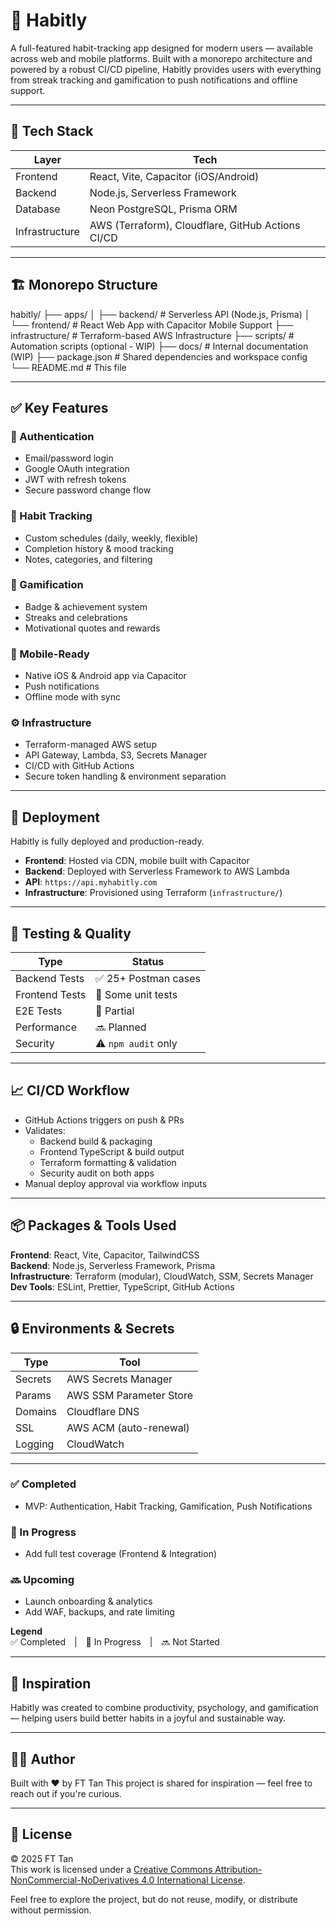 # 🌱 Habitly

A full-featured habit-tracking app designed for modern users — available across web and mobile platforms. Built with a monorepo architecture and powered by a robust CI/CD pipeline, Habitly provides users with everything from streak tracking and gamification to push notifications and offline support.

---

## 🔧 Tech Stack

| Layer         | Tech                                             |
|---------------|--------------------------------------------------|
| Frontend      | React, Vite, Capacitor (iOS/Android)             |
| Backend       | Node.js, Serverless Framework                    |
| Database      | Neon PostgreSQL, Prisma ORM                      |
| Infrastructure| AWS (Terraform), Cloudflare, GitHub Actions CI/CD|

---

## 🏗️ Monorepo Structure

habitly/
├── apps/
│ ├── backend/ # Serverless API (Node.js, Prisma)
│ └── frontend/ # React Web App with Capacitor Mobile Support
├── infrastructure/ # Terraform-based AWS Infrastructure
├── scripts/ # Automation scripts (optional - WIP)
├── docs/ # Internal documentation (WIP)
├── package.json # Shared dependencies and workspace config
└── README.md # This file

---

## ✅ Key Features

### 🔐 Authentication
- Email/password login
- Google OAuth integration
- JWT with refresh tokens
- Secure password change flow

### 🧠 Habit Tracking
- Custom schedules (daily, weekly, flexible)
- Completion history & mood tracking
- Notes, categories, and filtering

### 🎯 Gamification
- Badge & achievement system
- Streaks and celebrations
- Motivational quotes and rewards

### 📱 Mobile-Ready
- Native iOS & Android app via Capacitor
- Push notifications
- Offline mode with sync

### ⚙️ Infrastructure
- Terraform-managed AWS setup
- API Gateway, Lambda, S3, Secrets Manager
- CI/CD with GitHub Actions
- Secure token handling & environment separation

---

## 🚀 Deployment

Habitly is fully deployed and production-ready.

- **Frontend**: Hosted via CDN, mobile built with Capacitor
- **Backend**: Deployed with Serverless Framework to AWS Lambda
- **API**: `https://api.myhabitly.com`
- **Infrastructure**: Provisioned using Terraform (`infrastructure/`)

---

## 🧪 Testing & Quality

| Type           | Status              |
|----------------|---------------------|
| Backend Tests  | ✅ 25+ Postman cases |
| Frontend Tests | 🚧 Some unit tests   |
| E2E Tests      | 🚧 Partial           |
| Performance    | 🔜 Planned           |
| Security       | ⚠️ `npm audit` only  |

---

## 📈 CI/CD Workflow

- GitHub Actions triggers on push & PRs
- Validates:
  - Backend build & packaging
  - Frontend TypeScript & build output
  - Terraform formatting & validation
  - Security audit on both apps
- Manual deploy approval via workflow inputs

---

## 📦 Packages & Tools Used

**Frontend**: React, Vite, Capacitor, TailwindCSS  
**Backend**: Node.js, Serverless Framework, Prisma  
**Infrastructure**: Terraform (modular), CloudWatch, SSM, Secrets Manager  
**Dev Tools**: ESLint, Prettier, TypeScript, GitHub Actions

---

## 🔒 Environments & Secrets

| Type           | Tool                    |
|----------------|-------------------------|
| Secrets        | AWS Secrets Manager     |
| Params         | AWS SSM Parameter Store |
| Domains        | Cloudflare DNS          |
| SSL            | AWS ACM (auto-renewal)  |
| Logging        | CloudWatch              |

---

### ✅ Completed
- MVP: Authentication, Habit Tracking, Gamification, Push Notifications

### 🔄 In Progress
- Add full test coverage (Frontend & Integration)

### 🔜 Upcoming
- Launch onboarding & analytics
- Add WAF, backups, and rate limiting

**Legend**  
✅ Completed | 🔄 In Progress | 🔜 Not Started

---

## 🧠 Inspiration

Habitly was created to combine productivity, psychology, and gamification — helping users build better habits in a joyful and sustainable way.

---

## 👩‍💻 Author

Built with ❤️ by FT Tan
This project is shared for inspiration — feel free to reach out if you're curious.

---

## 📄 License

© 2025 FT Tan  
This work is licensed under a [Creative Commons Attribution-NonCommercial-NoDerivatives 4.0 International License](https://creativecommons.org/licenses/by-nc-nd/4.0/).

Feel free to explore the project, but do not reuse, modify, or distribute without permission.
